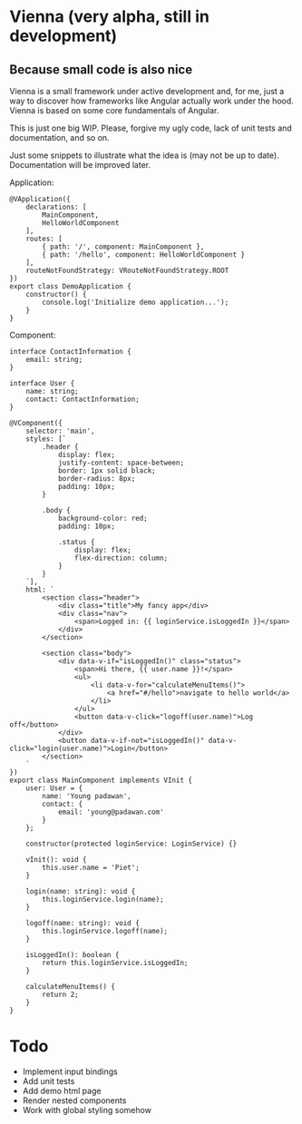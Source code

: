 # Vienna (very alpha, still in development)
## Because small code is also nice

Vienna is a small framework under active development and, for me, just a way to discover how frameworks like Angular actually work under the hood. Vienna is based on some core fundamentals of Angular.

This is just one big WIP. Please, forgive my ugly code, lack of unit tests and documentation, and so on.

Just some snippets to illustrate what the idea is (may not be up to date). Documentation will be improved later.

Application:
```
@VApplication({
	declarations: [
		MainComponent,
		HelloWorldComponent
	],
	routes: [
		{ path: '/', component: MainComponent },
		{ path: '/hello', component: HelloWorldComponent }
	],
	routeNotFoundStrategy: VRouteNotFoundStrategy.ROOT
})
export class DemoApplication {
	constructor() {
		console.log('Initialize demo application...');
	}
}
```

Component:
```
interface ContactInformation {
	email: string;
}

interface User {
	name: string;
	contact: ContactInformation;
}

@VComponent({
	selector: 'main',
	styles: [`
		.header {
			display: flex;
			justify-content: space-between;
			border: 1px solid black;
			border-radius: 8px;
			padding: 10px;
		}
		
		.body {
			background-color: red; 
			padding: 10px;
			
			.status {
				display: flex;
				flex-direction: column;
			}
		}
	`],
	html: `
		<section class="header">
			<div class="title">My fancy app</div>
			<div class="nav">
				<span>Logged in: {{ loginService.isLoggedIn }}</span>
			</div>
		</section>
		
		<section class="body">
			<div data-v-if="isLoggedIn()" class="status">
				<span>Hi there, {{ user.name }}!</span>
				<ul>
					<li data-v-for="calculateMenuItems()">
						<a href="#/hello">navigate to hello world</a>
					</li>
				</ul>
				<button data-v-click="logoff(user.name)">Log off</button>
			</div>
			<button data-v-if-not="isLoggedIn()" data-v-click="login(user.name)">Login</button>
		</section>
	`
})
export class MainComponent implements VInit {
	user: User = {
		name: 'Young padawan',
		contact: {
			email: 'young@padawan.com'
		}
	};

	constructor(protected loginService: LoginService) {}

	vInit(): void {
		this.user.name = 'Piet';
	}

	login(name: string): void {
		this.loginService.login(name);
	}

	logoff(name: string): void {
		this.loginService.logoff(name);
	}

	isLoggedIn(): boolean {
		return this.loginService.isLoggedIn;
	}

	calculateMenuItems() {
		return 2;
	}
}
```

# Todo
- Implement input bindings
- Add unit tests
- Add demo html page
- Render nested components
- Work with global styling somehow
